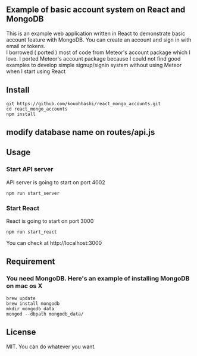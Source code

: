 ## Example of basic account system on React and MongoDB
This is an example web application written in React to demonstrate basic account feature with MongoDB.
You can create an account and sign in with email or tokens.  
I borrowed ( ported ) most of code from Meteor's account package which I love.
I ported Meteor's account package because I could not find good examples to develop simple signup/signin system without using Meteor when I start using React

## Install  
```
git https://github.com/kouohhashi/react_mongo_accounts.git
cd react_mongo_accounts
npm install
```

## modify database name on routes/api.js  

## Usage  

### Start API server  
API server is going to start on port 4002
```
npm run start_server
```

### Start React  
React is going to start on port 3000
```
npm run start_react
```

You can check at http://localhost:3000  

## Requirement  

### You need MongoDB. Here's an example of installing MongoDB on mac os X  

```
brew update   
brew install mongodb  
mkdir mongodb_data  
mongod --dbpath mongodb_data/  
```

## License  
MIT. You can do whatever you want.  
